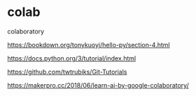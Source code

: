 # colab

colaboratory

https://bookdown.org/tonykuoyj/hello-py/section-4.html

https://docs.python.org/3/tutorial/index.html

https://github.com/twtrubiks/Git-Tutorials

https://makerpro.cc/2018/06/learn-ai-by-google-colaboratory/
